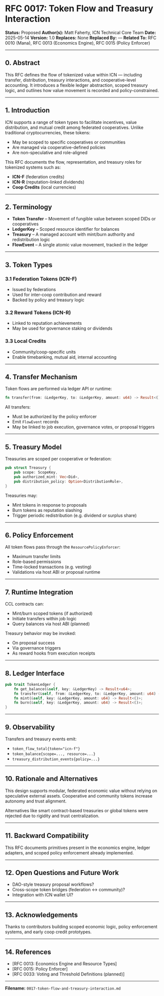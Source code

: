 # RFC 0017: Token Flow and Treasury Interaction

**Status:** Proposed
**Author(s):** Matt Faherty, ICN Technical Core Team
**Date:** 2025-05-14
**Version:** 1.0
**Replaces:** None
**Replaced By:** —
**Related To:** RFC 0010 (Mana), RFC 0013 (Economics Engine), RFC 0015 (Policy Enforcer)

---

## 0. Abstract

This RFC defines the flow of tokenized value within ICN — including transfer, distribution, treasury interactions, and cooperative-level accounting. It introduces a flexible ledger abstraction, scoped treasury logic, and outlines how value movement is recorded and policy-constrained.

---

## 1. Introduction

ICN supports a range of token types to facilitate incentives, value distribution, and mutual credit among federated cooperatives. Unlike traditional cryptocurrencies, these tokens:

* May be scoped to specific cooperatives or communities
* Are managed via cooperative-defined policies
* Are non-speculative and role-aligned

This RFC documents the flow, representation, and treasury roles for tokenized systems such as:

* **ICN-F** (federation credits)
* **ICN-R** (reputation-linked dividends)
* **Coop Credits** (local currencies)

---

## 2. Terminology

* **Token Transfer** – Movement of fungible value between scoped DIDs or cooperatives
* **LedgerKey** – Scoped resource identifier for balances
* **Treasury** – A managed account with mint/burn authority and redistribution logic
* **FlowEvent** – A single atomic value movement, tracked in the ledger

---

## 3. Token Types

### 3.1 Federation Tokens (ICN-F)

* Issued by federations
* Used for inter-coop contribution and reward
* Backed by policy and treasury logic

### 3.2 Reward Tokens (ICN-R)

* Linked to reputation achievements
* May be used for governance staking or dividends

### 3.3 Local Credits

* Community/coop-specific units
* Enable timebanking, mutual aid, internal accounting

---

## 4. Transfer Mechanism

Token flows are performed via ledger API or runtime:

```rust
fn transfer(from: &LedgerKey, to: &LedgerKey, amount: u64) -> Result<()>;
```

All transfers:

* Must be authorized by the policy enforcer
* Emit `FlowEvent` records
* May be linked to job execution, governance votes, or proposal triggers

---

## 5. Treasury Model

Treasuries are scoped per cooperative or federation:

```rust
pub struct Treasury {
    pub scope: ScopeKey,
    pub authorized_mint: Vec<Did>,
    pub distribution_policy: Option<DistributionRule>,
}
```

Treasuries may:

* Mint tokens in response to proposals
* Burn tokens as reputation slashing
* Trigger periodic redistribution (e.g. dividend or surplus share)

---

## 6. Policy Enforcement

All token flows pass through the `ResourcePolicyEnforcer`:

* Maximum transfer limits
* Role-based permissions
* Time-locked transactions (e.g. vesting)
* Validations via host ABI or proposal runtime

---

## 7. Runtime Integration

CCL contracts can:

* Mint/burn scoped tokens (if authorized)
* Initiate transfers within job logic
* Query balances via host ABI (planned)

Treasury behavior may be invoked:

* On proposal success
* Via governance triggers
* As reward hooks from execution receipts

---

## 8. Ledger Interface

```rust
pub trait TokenLedger {
    fn get_balance(&self, key: &LedgerKey) -> Result<u64>;
    fn transfer(&self, from: &LedgerKey, to: &LedgerKey, amount: u64) -> Result<()>;
    fn mint(&self, key: &LedgerKey, amount: u64) -> Result<()>;
    fn burn(&self, key: &LedgerKey, amount: u64) -> Result<()>;
}
```

---

## 9. Observability

Transfers and treasury events emit:

* `token_flow_total{token="icn-f"}`
* `token_balance{scope=..., resource=...}`
* `treasury_distribution_events{policy=...}`

---

## 10. Rationale and Alternatives

This design supports modular, federated economic value without relying on speculative external assets. Cooperative and community tokens increase autonomy and trust alignment.

Alternatives like smart contract-based treasuries or global tokens were rejected due to rigidity and trust centralization.

---

## 11. Backward Compatibility

This RFC documents primitives present in the economics engine, ledger adapters, and scoped policy enforcement already implemented.

---

## 12. Open Questions and Future Work

* DAO-style treasury proposal workflows?
* Cross-scope token bridges (federation ↔ community)?
* Integration with ICN wallet UI?

---

## 13. Acknowledgements

Thanks to contributors building scoped economic logic, policy enforcement systems, and early coop credit prototypes.

---

## 14. References

* \[RFC 0013: Economics Engine and Resource Types]
* \[RFC 0015: Policy Enforcer]
* \[RFC 0033: Voting and Threshold Definitions (planned)]

---

**Filename:** `0017-token-flow-and-treasury-interaction.md`
